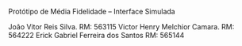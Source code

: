 Protótipo de Média Fidelidade – Interface Simulada

João Vitor Reis Silva.   RM: 563115
Victor Henry Melchior Camara.  RM: 564222
Erick Gabriel Ferreira dos Santos RM: 565144
